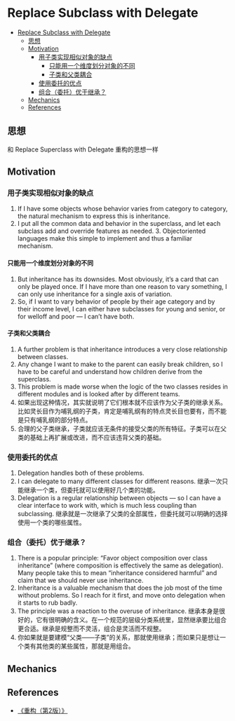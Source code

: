 # Replace Subclass with Delegate

<!-- TOC -->

- [Replace Subclass with Delegate](#replace-subclass-with-delegate)
    - [思想](#思想)
    - [Motivation](#motivation)
        - [用子类实现相似对象的缺点](#用子类实现相似对象的缺点)
            - [只能用一个维度划分对象的不同](#只能用一个维度划分对象的不同)
            - [子类和父类耦合](#子类和父类耦合)
        - [使用委托的优点](#使用委托的优点)
        - [组合（委托）优于继承？](#组合委托优于继承)
    - [Mechanics](#mechanics)
    - [References](#references)

<!-- /TOC -->


## 思想
和 Replace Superclass with Delegate 重构的思想一样


## Motivation
### 用子类实现相似对象的缺点
1. If I have some objects whose behavior varies from category to category, the natural mechanism to express this is inheritance. 
2. I put all the common data and behavior in the superclass, and let each subclass add and override features as needed. 3. Object­oriented languages make this simple to implement and thus a familiar mechanism.

#### 只能用一个维度划分对象的不同
1. But inheritance has its downsides. Most obviously, it’s a card that can only be played once. If I have more than one reason to vary something, I can only use inheritance for a single axis of variation. 
2. So, if I want to vary behavior of people by their age category and by their income level, I can either have subclasses for young and senior, or for well­off and poor — I can’t have both.

#### 子类和父类耦合
1. A further problem is that inheritance introduces a very close relationship between classes. 
2. Any change I want to make to the parent can easily break children, so I have to be careful and understand how children derive from the superclass. 
3. This problem is made worse when the logic of the two classes resides in different modules and is looked after by different teams.
4. 如果出现这种情况，其实就说明了它们根本就不应该作为父子类的继承关系。比如灵长目作为哺乳纲的子类，肯定是哺乳纲有的特点灵长目也要有，而不能是只有哺乳纲的部分特点。
5. 合理的父子类继承，子类就应该无条件的接受父类的所有特征。子类可以在父类的基础上再扩展或改进，而不应该违背父类的基础。

### 使用委托的优点
1. Delegation handles both of these problems. 
2. I can delegate to many different classes for different reasons. 继承一次只能继承一个类，但委托就可以使用好几个类的功能。
3. Delegation is a regular relationship between objects — so I can have a clear interface to work with, which is much less coupling than subclassing. 继承就是一次继承了父类的全部属性，但委托就可以明确的选择使用一个类的哪些属性。

### 组合（委托）优于继承？
1. There is a popular principle: “Favor object composition over class inheritance” (where composition is effectively the same as delegation). Many people take this to mean “inheritance considered harmful” and claim that we should never use inheritance. 
2. Inheritance is a valuable mechanism that does the job most of the time without problems. So I reach for it first, and move onto delegation when it starts to rub badly. 
3. The principle was a reaction to the overuse of inheritance. 继承本身是很好的，它有很明确的含义。在一个规范的层级分类系统里，显然继承要比组合更合适。继承是规整而不灵活，组合是灵活而不规整。
4. 你如果就是要建模“父类——子类”的关系，那就使用继承；而如果只是想让一个类有其他类的某些属性，那就是用组合。


## Mechanics


## References
* [《重构（第2版）》](https://book.douban.com/subject/33400354/)
